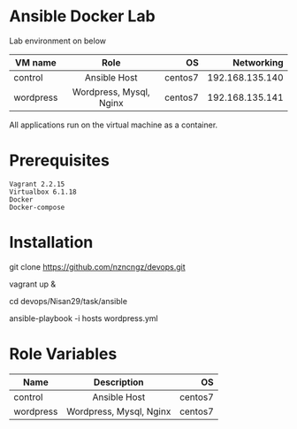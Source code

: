 
# Ansible Docker Lab

Lab environment on below



| VM name       |   Role                    | OS      |  Networking     | 
| ------------- |   :-------------:         | -----:  | -----:          |
| control       |   Ansible Host            | centos7 | 192.168.135.140 |
| wordpress     |   Wordpress, Mysql, Nginx | centos7 | 192.168.135.141 |


All applications run on the virtual machine as a container.



# Prerequisites

    Vagrant 2.2.15 
    Virtualbox 6.1.18 
    Docker
    Docker-compose 
 
# Installation

git clone https://github.com/nzncngz/devops.git

<!-- vm creating --> 

vagrant up &

cd devops/Nisan29/task/ansible

<!-- all application run  --> 

ansible-playbook -i hosts wordpress.yml

# Role Variables

| Name       |   Description                    | OS      
| ------------- |   :-------------:         | -----:  
| control       |   Ansible Host            | centos7
| wordpress     |   Wordpress, Mysql, Nginx | centos7 
